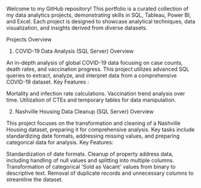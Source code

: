 Welcome to my GitHub repository! This portfolio is a curated collection of my data analytics projects, demonstrating skills in SQL, Tableau, Power BI, and Excel. Each project is designed to showcase analytical techniques, data visualization, and insights derived from diverse datasets.

Projects Overview

1. COVID-19 Data Analysis (SQL Server)
Overview

An in-depth analysis of global COVID-19 data focusing on case counts, death rates, and vaccination progress. This project utilizes advanced SQL queries to extract, analyze, and interpret data from a comprehensive COVID-19 dataset.
Key Features : 

Mortality and infection rate calculations.
Vaccination trend analysis over time.
Utilization of CTEs and temporary tables for data manipulation.

2. Nashville Housing Data Cleanup (SQL Server)
Overview

This project focuses on the transformation and cleaning of a Nashville Housing dataset, preparing it for comprehensive analysis. Key tasks include standardizing date formats, addressing missing values, and preparing categorical data for analysis.
Key Features:

Standardization of date formats.
Cleanup of property address data, including handling of null values and splitting into multiple columns.
Transformation of categorical 'Sold as Vacant' values from binary to descriptive text.
Removal of duplicate records and unnecessary columns to streamline the dataset.
